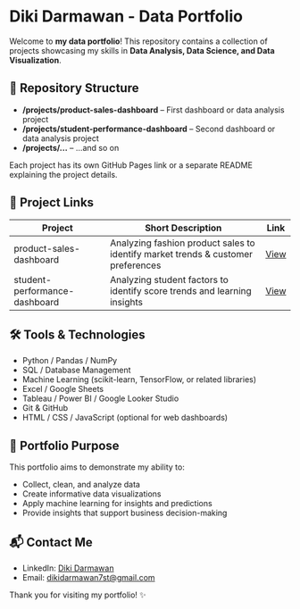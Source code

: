 # Diki Darmawan - Data Portfolio

Welcome to **my data portfolio**! This repository contains a collection of projects showcasing my skills in **Data Analysis, Data Science, and Data Visualization**.  

## 📂 Repository Structure

- **/projects/product-sales-dashboard** – First dashboard or data analysis project  
- **/projects/student-performance-dashboard** – Second dashboard or data analysis project  
- **/projects/...** – …and so on  

Each project has its own GitHub Pages link or a separate README explaining the project details.  

## 🔗 Project Links

| Project | Short Description | Link |
|--------|-----------------|------|
| product-sales-dashboard | Analyzing fashion product sales to identify market trends & customer preferences | [View](https://dkruma.github.io/product-sales-dashboard/) |
| student-performance-dashboard | Analyzing student factors to identify score trends and learning insights | [View](https://dkruma.github.io/student-performance-dashboard/) |

## 🛠️ Tools & Technologies
- Python / Pandas / NumPy  
- SQL / Database Management  
- Machine Learning (scikit-learn, TensorFlow, or related libraries)  
- Excel / Google Sheets  
- Tableau / Power BI / Google Looker Studio  
- Git & GitHub  
- HTML / CSS / JavaScript (optional for web dashboards)

## 📌 Portfolio Purpose
This portfolio aims to demonstrate my ability to:  
- Collect, clean, and analyze data  
- Create informative data visualizations  
- Apply machine learning for insights and predictions  
- Provide insights that support business decision-making  

## 📬 Contact Me
- LinkedIn: [Diki Darmawan](https://bit.ly/LinkedInDikiDarmawan)  
- Email: dikidarmawan7st@gmail.com

Thank you for visiting my portfolio! ✨
